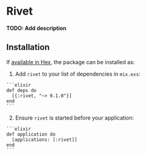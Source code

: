 # Rivet

**TODO: Add description**

## Installation

If [available in Hex](https://hex.pm/docs/publish), the package can be installed as:

  1. Add `rivet` to your list of dependencies in `mix.exs`:

    ```elixir
    def deps do
      [{:rivet, "~> 0.1.0"}]
    end
    ```

  2. Ensure `rivet` is started before your application:

    ```elixir
    def application do
      [applications: [:rivet]]
    end
    ```

